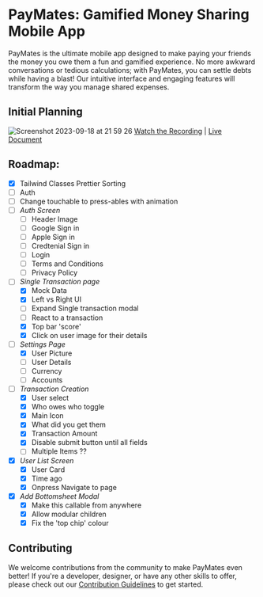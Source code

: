 # PayMates: Gamified Money Sharing Mobile App

PayMates is the ultimate mobile app designed to make paying your friends the money you owe
them a fun and gamified experience. No more awkward conversations or tedious calculations;
with PayMates, you can settle debts while having a blast! Our intuitive interface and
engaging features will transform the way you manage shared expenses.

## Initial Planning

![Screenshot 2023-09-18 at 21 59 26](https://github.com/imprisonedmind/paymates/assets/51891628/4cb5f4b9-16ff-4743-a2cc-6f9e0fd4f4b2)
[Watch the Recording](https://youtu.be/IFoZMOeLS6k) | [Live Document](https://www.tldraw.com/v/ABQGGPVRmYSMXB78twhyg?viewport=276%2C-85%2C4015%2C1819&page=page%3AFhBe4RY3-tSGP0No49Y83)

## Roadmap:

- [X] Tailwind Classes Prettier Sorting
- [ ] Auth
- [ ] Change touchable to press-ables with animation
- [ ] *Auth Screen*
    - [ ] Header Image
    - [ ] Google Sign in
    - [ ] Apple Sign in
    - [ ] Credtenial Sign in
    - [ ] Login
    - [ ] Terms and Conditions
    - [ ] Privacy Policy
- [ ] *Single Transaction page*
    - [X] Mock Data
    - [X] Left vs Right UI
    - [ ] Expand Single transaction modal
    - [ ] React to a transaction
    - [X] Top bar 'score'
    - [X] Click on user image for their details
- [ ] *Settings Page*
    - [X] User Picture
    - [ ] User Details
    - [ ] Currency
    - [ ] Accounts  
- [ ] *Transaction Creation*
    - [X] User select
    - [X] Who owes who toggle
    - [X] Main Icon
    - [X] What did you get them
    - [X] Transaction Amount
    - [X] Disable submit button until all fields
    - [ ] Multiple Items ??
- [X] *User List Screen*
    - [X] User Card
    - [X] Time ago
    - [X] Onpress Navigate to page
- [X] *Add Bottomsheet Modal*
    - [X] Make this callable from anywhere
    - [X] Allow modular children
    - [X] Fix the 'top chip' colour

## Contributing

We welcome contributions from the community to make PayMates even better! If you're a
developer, designer, or have any other skills to offer, please check out
our [Contribution Guidelines](CONTRIBUTING.md) to get started.

